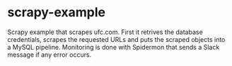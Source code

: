 # scrapy-example
Scrapy example that scrapes ufc.com. First it retrives the database credentials, scrapes the requested URLs and puts the scraped objects into a MySQL pipeline. Monitoring is done with Spidermon that sends a Slack message if any error occurs.
